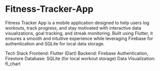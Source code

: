 # Fitness-Tracker-App
Fitness Tracker App is a mobile application designed to help users log workouts, track progress, and stay motivated with interactive data visualizations, goal tracking, and streak monitoring. Built using Flutter, it ensures a smooth and intuitive experience while leveraging Firebase for authentication and SQLite for local data storage.

Tech Stack
Frontend: Flutter (Dart)
Backend: Firebase Authentication, Firestore
Database: SQLite (for local workout storage)
Data Visualization: fl_chart
